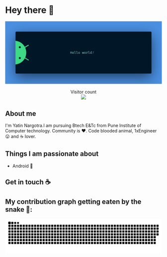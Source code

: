 # Hey there :wave:

<img src="https://raw.githubusercontent.com/yatinnargotra/yatinnargotra/master/resources/banner.png" alt="Hello world">

<p align="center"> 
  Visitor count<br>
  <img src="https://profile-counter.glitch.me/yatinnargotra/count.svg" />
</p>

## About me

I'm Yatin Nargotra.I am pursuing Btech E&Tc from Pune Institute of Computer technology.
Community is :heart:. Code blooded animal, 1xEngineer :stuck_out_tongue: and :coffee: lover. 


## Things I am passionate about

- Android :robot:

## Get in touch :coffee:

## My contribution graph getting eaten by the snake 🐍:
<!-- ![snake gif](https://github.com/yatinnargotra/yatinnargotra/blob/output/github-contribution-grid-snake.gif) -->

<picture>
  <source media="(prefers-color-scheme: dark)" srcset="https://raw.githubusercontent.com/yatinnargotra/yatinnargotra/output/github-contribution-grid-snake-dark.svg">
  <source media="(prefers-color-scheme: light)" srcset="https://raw.githubusercontent.com/yatinnargotra/yatinnargotra/output/github-contribution-grid-snake.svg">
  <img alt="github contribution grid snake animation" src="https://raw.githubusercontent.com/yatinnargotra/yatinnargotra/output/github-contribution-grid-snake.svg">
</picture>


<!--
**yatinnargotra/yatinnargotra** is a ✨ _special_ ✨ repository because its `README.md` (this file) appears on your GitHub profile.

Here are some ideas to get you started:

- 🔭 I’m currently working on ...
- 🌱 I’m currently learning ...
- 👯 I’m looking to collaborate on ...
- 🤔 I’m looking for help with ...
- 💬 Ask me about ...
- 📫 How to reach me: ...
- 😄 Pronouns: ...
- ⚡ Fun fact: ...
-->
